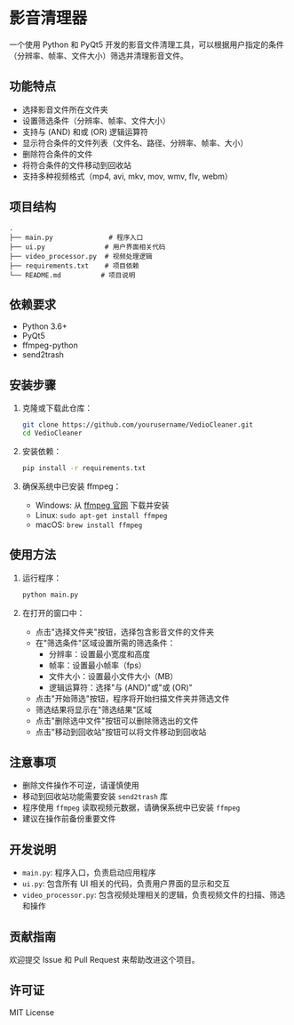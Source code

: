 # 影音清理器

一个使用 Python 和 PyQt5 开发的影音文件清理工具，可以根据用户指定的条件（分辨率、帧率、文件大小）筛选并清理影音文件。

## 功能特点

*   选择影音文件所在文件夹
*   设置筛选条件（分辨率、帧率、文件大小）
*   支持与 (AND) 和或 (OR) 逻辑运算符
*   显示符合条件的文件列表（文件名、路径、分辨率、帧率、大小）
*   删除符合条件的文件
*   将符合条件的文件移动到回收站
*   支持多种视频格式（mp4, avi, mkv, mov, wmv, flv, webm）

## 项目结构

```
.
├── main.py              # 程序入口
├── ui.py               # 用户界面相关代码
├── video_processor.py  # 视频处理逻辑
├── requirements.txt    # 项目依赖
└── README.md          # 项目说明
```

## 依赖要求

*   Python 3.6+
*   PyQt5
*   ffmpeg-python
*   send2trash

## 安装步骤

1.  克隆或下载此仓库：

    ```bash
    git clone https://github.com/yourusername/VedioCleaner.git
    cd VedioCleaner
    ```

2.  安装依赖：

    ```bash
    pip install -r requirements.txt
    ```

3.  确保系统中已安装 ffmpeg：

    *   Windows: 从 [ffmpeg 官网](https://ffmpeg.org/download.html) 下载并安装
    *   Linux: `sudo apt-get install ffmpeg`
    *   macOS: `brew install ffmpeg`

## 使用方法

1.  运行程序：

    ```bash
    python main.py
    ```

2.  在打开的窗口中：
    *   点击"选择文件夹"按钮，选择包含影音文件的文件夹
    *   在"筛选条件"区域设置所需的筛选条件：
        *   分辨率：设置最小宽度和高度
        *   帧率：设置最小帧率（fps）
        *   文件大小：设置最小文件大小（MB）
        *   逻辑运算符：选择"与 (AND)"或"或 (OR)"
    *   点击"开始筛选"按钮，程序将开始扫描文件夹并筛选文件
    *   筛选结果将显示在"筛选结果"区域
    *   点击"删除选中文件"按钮可以删除筛选出的文件
    *   点击"移动到回收站"按钮可以将文件移动到回收站

## 注意事项

*   删除文件操作不可逆，请谨慎使用
*   移动到回收站功能需要安装 `send2trash` 库
*   程序使用 `ffmpeg` 读取视频元数据，请确保系统中已安装 `ffmpeg`
*   建议在操作前备份重要文件

## 开发说明

*   `main.py`: 程序入口，负责启动应用程序
*   `ui.py`: 包含所有 UI 相关的代码，负责用户界面的显示和交互
*   `video_processor.py`: 包含视频处理相关的逻辑，负责视频文件的扫描、筛选和操作

## 贡献指南

欢迎提交 Issue 和 Pull Request 来帮助改进这个项目。

## 许可证

MIT License 